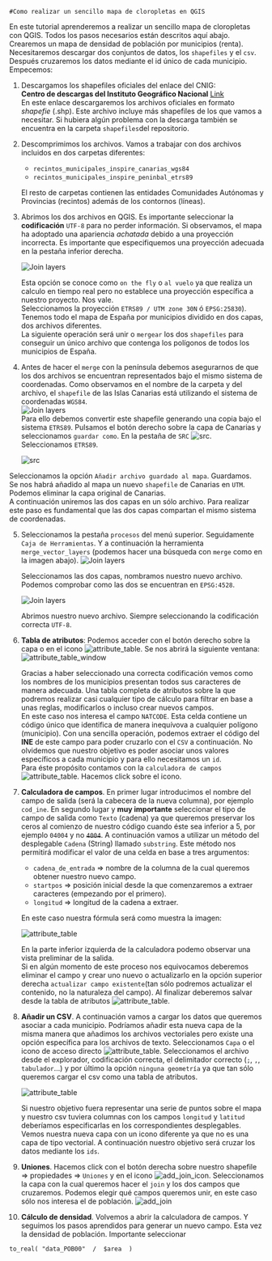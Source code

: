 	#Como realizar un sencillo mapa de cloropletas en QGIS

En este tutorial aprenderemos a realizar un sencillo mapa de cloropletas con QGIS. Todos los pasos necesarios están descritos aquí abajo. Crearemos un mapa de densidad de población por municipios (renta).   
Necesitaremos descargar dos conjuntos de datos, los `shapefiles` y el `csv`. Después cruzaremos los datos mediante el id único de cada municipio. Empecemos:   

1. Descargamos los shapefiles oficiales del enlace del CNIG:   
	**Centro de descargas del Instituto Geográfico Nacional** [Link ](http://centrodedescargas.cnig.es/CentroDescargas/equipamiento/lineas_limite.zip)   
	En este enlace descargaremos los archivos oficiales en formato _shapefie_ (.shp). Este archivo incluye más shapefiles de los que vamos a necesitar. Si hubiera algún problema con la descarga también se encuentra en la carpeta `shapefiles`del repositorio.    

2. Descomprimimos los archivos. Vamos a trabajar con dos archivos incluidos en dos carpetas diferentes:

	- `recintos_municipales_inspire_canarias_wgs84`   
	- `recintos_municipales_inspire_peninbal_etrs89`   

	El resto de carpetas contienen las entidades Comunidades Autónomas y Provincias (recintos) además de los contornos (líneas).

3. Abrimos los dos archivos en QGIS. Es importante seleccionar la **codificación** `UTF-8` para no perder información. Si observamos, el mapa ha adoptado una apariencia _achatada_ debido a una proyección incorrecta. Es importante que especifiquemos una proyección adecuada en la pestaña inferior derecha.

	![Join layers](img/set_crs.png)   

	Esta opción se conoce como `on the fly` o `al vuelo` ya que realiza un calculo en tiempo real pero no establece una proyección específica a nuestro proyecto. Nos vale.   
	Seleccionamos la proyección `ETRS89 / UTM zone 30N` ó  `EPSG:25830`).   
	Tenemos todo el mapa de España por municipios dividido en dos capas, dos archivos diferentes.   
	La siguiente operación será unir o `mergear` los dos `shapefiles` para conseguir un único archivo que contenga los polígonos de todos los municipios de España.

4. Antes de hacer el `merge` con la península debemos asegurarnos de que los dos archivos se encuentran representados bajo el mismo sistema de coordenadas. Como observamos en el nombre de la carpeta y del archivo, el `shapefile` de las Islas Canarias está utilizando el sistema de coordenadas `WGS84`.   
![Join layers](img/set_crs.png)   
Para ello debemos convertir este shapefile generando una copia bajo el sistema `ETRS89`. Pulsamos el botón derecho sobre la capa de Canarias y seleccionamos `guardar como`. En la pestaña de `SRC` ![src](img/src_icon.png). Seleccionamos `ETRS89`.    

	![src](img/set_src_save.png)   

 Seleccionamos la opción `Añadir archivo guardado al mapa`. Guardamos.   
 Se nos habrá añadido al mapa un nuevo `shapefile` de Canarias en `UTM`. Podemos eliminar la capa original de Canarias.    
 A continuación uniremos las dos capas en un sólo archivo. Para realizar este paso es fundamental que las dos capas compartan el mismo sistema de coordenadas.   

5. Seleccionamos la pestaña `procesos` del menú superior. Seguidamente `Caja de Herramientas`. Y a continuación la herramienta `merge_vector_layers` (podemos hacer una búsqueda con `merge` como en la imagen abajo).
	![Join layers](img/merge_vector_layers.png)   

	Seleccionamos las dos capas, nombramos nuestro nuevo archivo. Podemos comprobar como las dos se encuentran en `EPSG:4528`.   

	![Join layers](img/merge_vector_layers_2.png)   

	Abrimos nuestro nuevo archivo. Siempre seleccionando la codificación correcta `UTF-8`.
6. **Tabla de atributos**: Podemos acceder con el botón derecho sobre la capa o en el icono ![attribute_table](img/attribute_table.png). Se nos abrirá la siguiente ventana:
![attribute_table_window](img/attribute_table_full.png)      

	Gracias a haber seleccionado una correcta codificación vemos como los nombres de los municipios presentan todos sus caracteres de manera adecuada. Una tabla completa de atributos sobre la que podremos realizar casi cualquier tipo de cálculo para filtrar en base a unas reglas, modificarlos o incluso crear nuevos campos.  
	En este caso nos interesa el campo `NATCODE`. Esta celda contiene un código único que identifica de manera inequívova a cualquier polígono (municipio). Con una sencilla operación, podemos extraer el código del **INE** de este campo para poder cruzarlo con el `CSV` a continuación. No olvidemos que nuestro objetivo es poder asociar unos valores específicos a cada municipio y para ello necesitamos un `id`.   
	Para éste propósito contamos con la `calculadora de campos` ![attribute_table](img/field_calculator_icon.png). Hacemos click sobre el icono.   
7. **Calculadora de campos**. En primer lugar introducimos el nombre del campo de salida (será la cabecera de la nueva columna), por ejemplo `cod_ine`. En segundo lugar y **muy importante** seleccionar el tipo de campo de salida como `Texto` (cadena) ya que queremos preservar los ceros al comienzo de nuestro código cuando éste sea inferior a 5, por ejemplo `04004` y no ~~`4004`~~. A continuación vamos a utilizar un método del desplegable `Cadena` (String) llamado `substring`. Este método nos permitirá modificar el valor de una celda en base a tres argumentos:     

	* `cadena_de_entrada` => nombre de la columna de la cual queremos obtener nuestro nuevo campo.   
	* `startpos` => posición inicial desde la que comenzaremos a extraer caracteres (empezando por el primero).
	* `longitud` => longitud de la cadena a extraer.   

	En este caso nuestra fórmula será como muestra la imagen:

	![attribute_table](img/f_calculator.png)

	En la parte inferior izquierda de la calculadora podemo observar una vista preliminar de la salida.   
	Si en algún momento de este proceso nos equivocamos deberemos eliminar el campo y crear uno nuevo o actualizarlo en la opción superior derecha `actualizar campo existente`(tan sólo podremos actualizar el contenido, no la naturaleza del campo). Al finalizar deberemos salvar desde la tabla de atributos ![attribute_table](img/save_icon.png).   

8. **Añadir un CSV**. A continuación vamos a cargar los datos que queremos asociar a cada municipio. Podríamos añadir esta nueva capa de la misma manera que añadimos los archivos vectoriales pero existe una opción específica para los archivos de texto. Seleccionamos `Capa` o el icono de acceso directo ![attribute_table](img/add_delimited_text_layer_icon.png). Seleccionamos el archivo desde el explorador, codificación correcta, el delimitador correcto (`;`, `,`, `tabulador`...) y por último la opción `ninguna geometría` ya que tan sólo queremos cargar el csv como una tabla de atributos.    

	![attribute_table](img/add_delimited_text_layer.png)   

	Si nuestro objetivo fuera representar una serie de puntos sobre el mapa y nuestro csv tuviera columnas con los campos `longitud` y `latitud` deberíamos especificarlas en los correspondientes desplegables.   
	Vemos nuestra nueva capa con un icono diferente ya que no es una capa de tipo vectorial. A continuación nuestro objetivo será cruzar los datos mediante los `ids`.

9. **Uniones**. Hacemos click con el botón derecha sobre nuestro shapefile => propiedades => `Uniones` y en el icono ![add_join_icon](img/add_join_icon.png). Seleccionamos la capa con la cual queremos hacer el `join` y los dos campos que cruzaremos. Podemos elegir qué campos queremos unir, en este caso sólo nos interesa el de población.
![add_join](img/add_join.png)

10. **Cálculo de densidad**. Volvemos a abrir la calculadora de campos. Y seguimos los pasos aprendidos para generar un nuevo campo. Esta vez la densidad de población.
Importante seleccionar

`to_real( "data_POB00"  /  $area  ) `
